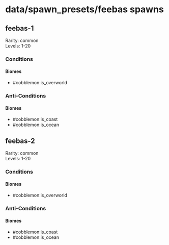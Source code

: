 # data/spawn_presets/feebas spawns  
  
## feebas-1  
Rarity: common  
Levels: 1-20  
  
### Conditions  
  
#### Biomes  
  * #cobblemon:is_overworld
  
  
### Anti-Conditions  
  
#### Biomes  
  * #cobblemon:is_coast
  * #cobblemon:is_ocean
  
  
## feebas-2  
Rarity: common  
Levels: 1-20  
  
### Conditions  
  
#### Biomes  
  * #cobblemon:is_overworld
  
  
### Anti-Conditions  
  
#### Biomes  
  * #cobblemon:is_coast
  * #cobblemon:is_ocean
  
